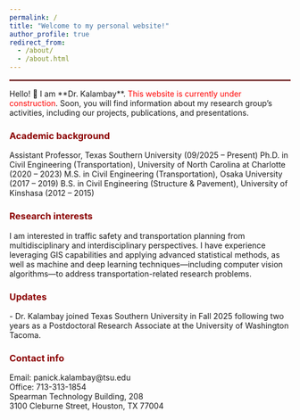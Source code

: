 ```yaml
---
permalink: /
title: "Welcome to my personal website!"
author_profile: true
redirect_from: 
  - /about/
  - /about.html
---
```

<hr style="border: 1px solid #8B0000; opacity: 0.8;">
Hello! 👋  
I am **Dr. Kalambay**. <span style="color:red;">This website is currently under construction</span>. Soon, you will find information about my research group’s activities, including our projects, publications, and presentations.

<h3 style="color:#8B0000; font-weight:bold;">Academic background</h3>
Assistant Professor, Texas Southern University (09/2025 – Present)  
Ph.D. in Civil Engineering (Transportation), University of North Carolina at Charlotte (2020 – 2023)  
M.S. in Civil Engineering (Transportation), Osaka University (2017 – 2019)  
B.S. in Civil Engineering (Structure & Pavement), University of Kinshasa (2012 – 2015)

<h3 style="color:#8B0000; font-weight:bold;">Research interests</h3>
I am interested in traffic safety and transportation planning from multidisciplinary and interdisciplinary perspectives. I have experience leveraging GIS capabilities and applying advanced statistical methods, as well as machine and deep learning techniques—including computer vision algorithms—to address transportation-related research problems.

<h3 style="color:#8B0000; font-weight:bold;">Updates</h3>
- Dr. Kalambay joined Texas Southern University in Fall 2025 following two years as a Postdoctoral Research Associate at the University of Washington Tacoma.

<h3 style="color:#8B0000; font-weight:bold;">Contact info</h3>
Email: panick.kalambay@tsu.edu<br>
Office: 713-313-1854<br>
Spearman Technology Building, 208<br>
3100 Cleburne Street, Houston, TX 77004
